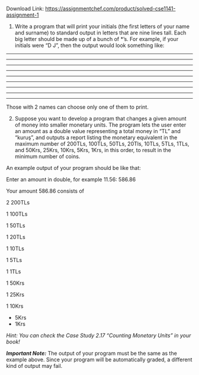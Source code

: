 Download Link: https://assignmentchef.com/product/solved-cse1141-assignment-1
<br>



<ol>

 <li>Write a program that will print your initials (the first letters of your name and surname) to standard output in letters that are nine lines tall. Each big letter should be made up of a bunch of *’s. For example, if your initials were “D J”, then the output would look something like:</li>

</ol>




******                        *************

**         **                               **

**          **                              **

**            **                            **

**            **                            **

**            **                **        **

**          **                  **        **

**       **                      **   **

*****                             ****




Those with 2 names can choose only one of them to print.

<ol start="2">

 <li>Suppose you want to develop a program that changes a given amount of money into smaller monetary units. The program lets the user enter an amount as a double value representing a total money in “TL” and “kuruş”, and outputs a report listing the monetary equivalent in the maximum number of 200TLs, 100TLs, 50TLs, 20Tls, 10TLs, 5TLs, 1TLs, and 50Krs, 25Krs, 10Krs, 5Krs, 1Krs, in this order, to result in the minimum number of coins.</li>

</ol>

An example output of your program should be like that:

<sup>             </sup>Enter an amount in double, for example 11.56: 586.86

<sup>             </sup>Your amount 586.86 consists of

<sup>             </sup>    2 200TLs

<sup>             </sup>    1 100TLs

<sup>             </sup>    1 50TLs

<sup>             </sup>    1 20TLs

<sup>             </sup>    1 10TLs

<sup>             </sup>    1 5TLs

<sup>             </sup>    1 1TLs

<sup>             </sup>    1 50Krs

<sup>             </sup>    1 25Krs

<sup>             </sup>    1 10Krs

<ul>

 <li>5Krs</li>

 <li>1Krs</li>

</ul>

<em>           </em>

<em>Hint: You can check the Case Study 2.17 “Counting Monetary Units” in your book!</em>

<strong><em>Important Note:</em></strong> The output of your program must be the same as the example above. Since your program will be automatically graded, a different kind of output may fail.


